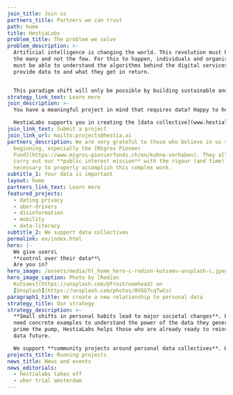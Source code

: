 ```yaml
---
join_title: Join us
partners_title: Partners we can trust
path: home
title: HestiaLabs
problem_title: The problem we solve
problem_description: >-
  Artificial intelligence is changing the world. This revolution must benefit
  the many and not the few. For this to happen, individuals and organisations
  must be able to understand the algorithms behind the digital services they
  provide data to and what they get in return.


  This paradigm shift will only be possible by building sustainable and trusted bridges between the people willing to share their data for a specific purpose and those with the know-how to achieve these goals. This led us to the creation of what we call “[data collectives](www.hestialabs.org/projects/)”.
strategy_link_text: Learn more
join_description: >-
  You have a meaningful project in mind that requires data? Happy to help!

  HestiaLabs supports you in creating the [data collective](www.hestialabs.org/projects/) and the community of people willing to share their data for your project (the data sharers). **For free!**
join_link_text: Submit a project
join_link_url: mailto:projects@hestia.ai
partners_description: We are very grateful to those who believe in us since the
  beginning, especially the [Migros Pioneer
  Fund](https://www.migros-pionierfonds.ch/en/kuhne-vorhaben). They allow us to
  carry out our **public interest mission** with the rigour (and time!)
  necessary to properly accomplish this complex work.
subtitle_1: Your data is important
layout: home
partners_link_text: Learn more
featured_projects:
  - dating privacy
  - uber-drivers
  - disinformation
  - mobility
  - data-literacy
subtitle_2: We support data collectives
permalink: en/index.html
hero: |-
  We give users\
  **control over their data**\
  Are you in?
hero_image: /assets/media/hl_home_hero-c-rodion-kutsaev-unsplash-c.jpeg
hero_image_caption: Photo by [Rodion
  Kutsaev](https://unsplash.com/@frostroomhead) on
  [Unsplash](https://unsplash.com/photos/0VGG7cqTwCo)
paragraph1_title: We create a new relationship to personal data
strategy_title: Our strategy
strategy_description: >-
  **Small shifts in personal habits lead to major societal changes**. People
  need concrete examples to understand the power of the data they generate. To
  prime the pump, HestiaLabs helps those who are already ready to reinvent our
  data future.

  We support **community projects around personal data collectives**. We put our **skills** (technical, legal, advocacy) and **networks** at their disposal.
projects_title: Running projects
news_title: News and events
news_editorials:
  - hestialabs takes off
  - uber trial amsterdam
---
```

